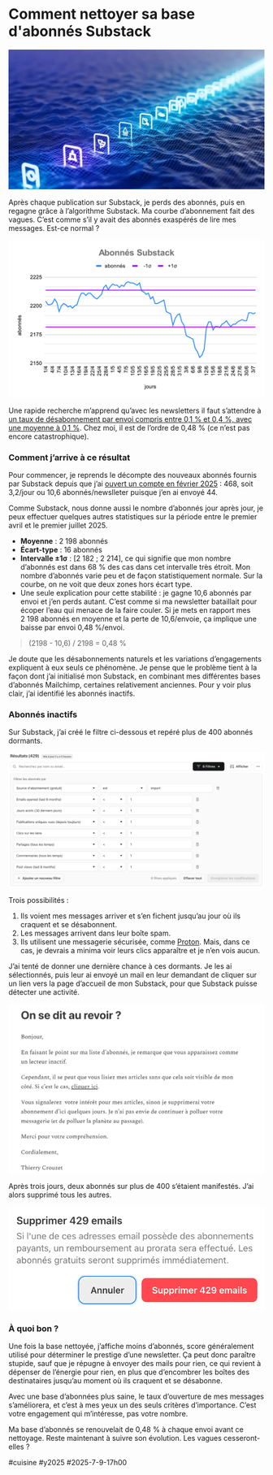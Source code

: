 # Comment nettoyer sa base d'abonnés Substack

![Cleaning](_i/cleaning_subs.webp)

Après chaque publication sur Substack, je perds des abonnés, puis en regagne grâce à l’algorithme Substack. Ma courbe d’abonnement fait des vagues. C’est comme s’il y avait des abonnés exaspérés de lire mes messages. Est-ce normal ?

![Mes abonnés](_i/sub03.png)

Une rapide recherche m’apprend qu’avec les newsletters il faut s’attendre à [un taux de désabonnement par envoi compris entre 0,1 % et 0,4 %, avec une moyenne à 0,1 %](https://www.campaignmonitor.com/resources/guides/email-marketing-benchmarks/). Chez moi, il est de l’ordre de 0,48 % (ce n’est pas encore catastrophique).

### Comment j’arrive à ce résultat

Pour commencer, je reprends le décompte des nouveaux abonnés fournis par Substack depuis que j’ai [ouvert un compte en février 2025](https://tcrouzet.com/2025/02/07/newsletter-mouving/) : 468, soit 3,2/jour ou 10,6 abonnés/newslleter puisque j’en ai envoyé 44.

Comme Substack, nous donne aussi le nombre d’abonnés jour après jour, je peux effectuer quelques autres statistiques sur la période entre le premier avril et le premier juillet 2025.

- **Moyenne** : 2 198 abonnés
- **Écart-type** : 16 abonnés
- **Intervalle ±1σ** : \[2 182 ; 2 214], ce qui signifie que mon nombre d’abonnés est dans 68 % des cas dans cet intervalle très étroit. Mon nombre d’abonnés varie peu et de façon statistiquement normale. Sur la courbe, on ne voit que deux zones hors écart type.
- Une seule explication pour cette stabilité : je gagne 10,6 abonnés par envoi et j’en perds autant. C’est comme si ma newsletter bataillait pour écoper l’eau qui menace de la faire couler. Si je mets en rapport mes 2 198 abonnés en moyenne et la perte de 10,6/envoie, ça implique une baisse par envoi 0,48 %/envoi.

>(2198 - 10,6) / 2198 = 0,48 %

Je doute que les désabonnements naturels et les variations d’engagements expliquent à eux seuls ce phénomène. Je pense que le problème tient à la façon dont j’ai initialisé mon Substack, en combinant mes différentes bases d’abonnés Mailchimp, certaines relativement anciennes. Pour y voir plus clair, j’ai identifié les abonnés inactifs.

### Abonnés inactifs

Sur Substack, j’ai créé le filtre ci-dessous et repéré plus de 400 abonnés dormants.

![Importés inactifs](_i/sub04.webp)

Trois possibilités :

1. Ils voient mes messages arriver et s’en fichent jusqu’au jour où ils craquent et se désabonnent.
2. Les messages arrivent dans leur boîte spam.
3. Ils utilisent une messagerie sécurisée, comme [Proton](https://proton.me/). Mais, dans ce cas, je devrais a minima voir leurs clics apparaître et je n’en vois aucun.

J’ai tenté de donner une dernière chance à ces dormants. Je les ai sélectionnés, puis leur ai envoyé un mail en leur demandant de cliquer sur un lien vers la page d’accueil de mon Substack, pour que Substack puisse détecter une activité.

![Mail de rattrapage](_i/sub06.png)

Après trois jours, deux abonnés sur plus de 400 s’étaient manifestés. J’ai alors supprimé tous les autres.

![Nettoyage](_i/sub05.png)

### À quoi bon ?

Une fois la base nettoyée, j’affiche moins d’abonnés, score généralement utilisé pour déterminer le prestige d’une newsletter. Ça peut donc paraître stupide, sauf que je répugne à envoyer des mails pour rien, ce qui revient à dépenser de l’énergie pour rien, en plus que d’encombrer les boîtes des destinataires jusqu’au moment où ils craquent et se désabonne. 

Avec une base d’abonnées plus saine, le taux d’ouverture de mes messages s’améliorera, et c’est à mes yeux un des seuls critères d’importance. C’est votre engagement qui m’intéresse, pas votre nombre.

Ma base d’abonnés se renouvelait de 0,48 % à chaque envoi avant ce nettoyage. Reste maintenant à suivre son évolution. Les vagues cesseront-elles ?

#cuisine #y2025 #2025-7-9-17h00
